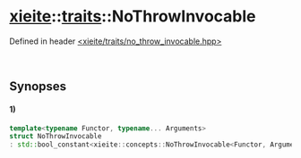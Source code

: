 # [xieite](../../xieite.md)\:\:[traits](../../traits.md)\:\:NoThrowInvocable
Defined in header [<xieite/traits/no_throw_invocable.hpp>](../../../include/xieite/traits/no_throw_invocable.hpp)

&nbsp;

## Synopses
#### 1)
```cpp
template<typename Functor, typename... Arguments>
struct NoThrowInvocable
: std::bool_constant<xieite::concepts::NoThrowInvocable<Functor, Arguments...>> {};
```
